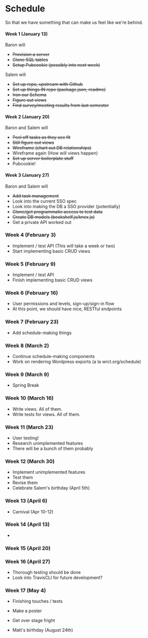 # Schedule


So that we have something that can make us feel like we're behind.

#### Week 1 (January 13)

Baron will

 - ~~Provision a server~~
 - ~~Clone SQL tables~~
 - ~~Setup Pubcookie (possibly into next week)~~

Salem will 

 - ~~Set up repo, upstream with Github~~
 - ~~Set up things IN repo (package.json, readme)~~
 - ~~Iron our Schema~~
 - ~~Figure out views~~
 - ~~Find survey/meeting results from last semester~~

#### Week 2 (January 20)

Baron and Salem will

 - ~~Peel off tasks as they see fit~~
 - ~~Still figure out views~~
 - ~~Wireframe (chart out DB relationships)~~
 - Wireframe again (How will views happen)
 - ~~Set up server boilerplate stuff~~
 - Pubcookie!
 
#### Week 3 (January 27) 
 
 Baron and Salem will
 - ~~Add task management~~
 - Look into the current SSO spec
 - Look into making the DB a SSO provider (potentially)
 - ~~Clone/get programmatic access to test data~~
 - ~~Create DB models (bookshelf.js/knex.js)~~
 - Get a private API worked out

### Week 4 (February 3)

 - Implement / test API (This will take a week or two)
 - Start implementing basic CRUD views

### Week 5 (February 9)

 - Implement / test API
 - Finish implementing basic CRUD views

### Week 6 (February 16)

 - User permissions and levels, sign-up/sign-in flow
 - At this point, we should have nice, RESTful endpoints


### Week 7 (February 23)

 - Add schedule-making things

### Week 8 (March 2)

 - Continue schedule-making components
 - Work on rendering Wordpress exports (a la wrct.org/schedule)

### Week 9 (March 9)

 - Spring Break

### Week 10 (March 16)

 - Write views. All of them.
 - Write tests for views. All of them.

### Week 11 (March 23)

 - User testing!
 - Research unimplemented features
 - There will be a bunch of them probably

### Week 12 (March 30)

 - Implement unimplemented features
 - Test them
 - Revise them
 - Celebrate Salem's birthday (April 5th)

### Week 13 (April 6)

 - Carnival (Apr 10-12)

### Week 14 (April 13)

 - 

### Week 15 (April 20)

### Week 16 (April 27)

 - Thorough testing should be done
 - Look into TravisCLI for future development?

### Week 17 (May 4)

 - Finishing touches / tests
 - Make a poster
 - Get over stage fright












 - Matt's birthday (August 24th)
